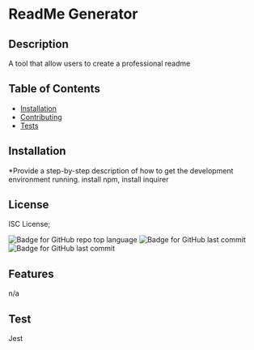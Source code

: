 # ReadMe Generator
  ## Description 
  A tool that allow users to create a professional readme


  
  
  
  ## Table of Contents
  * [Installation](#installation)
  * [Contributing](#contributing)
  * [Tests](#tests)
  ## Installation
  *Provide a step-by-step description of how to get the development environment running.
  install npm, install inquirer
  
  ## License
  ISC License;
  
  ![Badge for GitHub repo top language](https://img.shields.io/github/languages/top/abjj1999/readme-generator?style=flat&logo=appveyor) 
  ![Badge for GitHub last commit](https://img.shields.io/github/last-commit/abjj1999/readme-generator?style=flat&logo=appveyor)
  ![Badge for GitHub last commit](https://img.shields.io/github/issues/abjj1999/readme-generator)
  
  
  ## Features
  n/a
  
  ## Test
  Jest
  